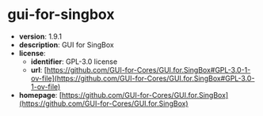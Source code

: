 # gui-for-singbox

- **version**: 1.9.1
- **description**: GUI for SingBox
- **license**:
  - **identifier**: GPL-3.0 license
  - **url**: [https://github.com/GUI-for-Cores/GUI.for.SingBox#GPL-3.0-1-ov-file](https://github.com/GUI-for-Cores/GUI.for.SingBox#GPL-3.0-1-ov-file)
- **homepage**: [https://github.com/GUI-for-Cores/GUI.for.SingBox](https://github.com/GUI-for-Cores/GUI.for.SingBox)

